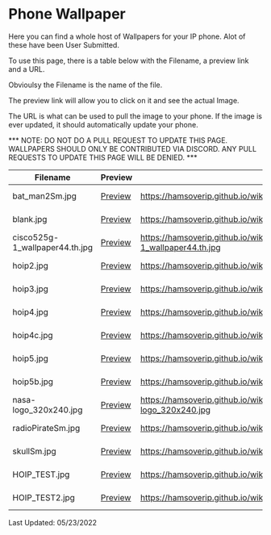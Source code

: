 # Phone Wallpaper

Here you can find a whole host of Wallpapers for your IP phone. Alot of these have been User Submitted.

To use this page, there is a table below with the Filename, a preview link and a URL.

Obvioulsy the Filename is the name of the file. 

The preview link will allow you to click on it and see the actual Image.

The URL is what can be used to pull the image to your phone. If the image is ever updated, it should automatically update your phone.

*** NOTE: DO NOT DO A PULL REQUEST TO UPDATE THIS PAGE. WALLPAPERS SHOULD ONLY BE CONTRIBUTED VIA DISCORD. ANY PULL REQUESTS TO UPDATE THIS PAGE WILL BE DENIED. ***

| Filename | Preview | URL | Contributor |
|---------|---------|---------|---------|
| bat_man2Sm.jpg | [Preview](https://hamsoverip.github.io/wiki/wallpaper/wallpaper/bat_man2Sm.jpg) | https://hamsoverip.github.io/wiki/wallpaper/wallpaper/bat_man2Sm.jpg | Doug, KE5CDK |
| blank.jpg | [Preview](https://hamsoverip.github.io/wiki/wallpaper/wallpaper/blank.jpg) | https://hamsoverip.github.io/wiki/wallpaper/wallpaper/blank.jpg | Doug, KE5CDK |
| cisco525g-1_wallpaper44.th.jpg | [Preview](https://hamsoverip.github.io/wiki/wallpaper/wallpaper/cisco525g-1_wallpaper44.th.jpg) | https://hamsoverip.github.io/wiki/wallpaper/wallpaper/cisco525g-1_wallpaper44.th.jpg | Doug, KE5CDK |
| hoip2.jpg | [Preview](https://hamsoverip.github.io/wiki/wallpaper/wallpaper/hoip2.jpg) | https://hamsoverip.github.io/wiki/wallpaper/wallpaper/hoip2.jpg | Doug, KE5CDK |
| hoip3.jpg | [Preview](https://hamsoverip.github.io/wiki/wallpaper/wallpaper/hoip3.jpg) | https://hamsoverip.github.io/wiki/wallpaper/wallpaper/hoip3.jpg | Doug, KE5CDK |
| hoip4.jpg | [Preview](https://hamsoverip.github.io/wiki/wallpaper/wallpaper/hoip4.jpg) | https://hamsoverip.github.io/wiki/wallpaper/wallpaper/hoip4.jpg | Doug, KE5CDK |
| hoip4c.jpg | [Preview](https://hamsoverip.github.io/wiki/wallpaper/wallpaper/hoip4c.jpg) | https://hamsoverip.github.io/wiki/wallpaper/wallpaper/hoip4c.jpg | Doug, KE5CDK |
| hoip5.jpg | [Preview](https://hamsoverip.github.io/wiki/wallpaper/wallpaper/hoip5.jpg) | https://hamsoverip.github.io/wiki/wallpaper/wallpaper/hoip5.jpg | Doug, KE5CDK |
| hoip5b.jpg | [Preview](https://hamsoverip.github.io/wiki/wallpaper/wallpaper/hoip5b.jpg) | https://hamsoverip.github.io/wiki/wallpaper/wallpaper/hoip5b.jpg | Doug, KE5CDK |
| nasa-logo_320x240.jpg | [Preview](https://hamsoverip.github.io/wiki/wallpaper/wallpaper/nasa-logo_320x240.jpg) | https://hamsoverip.github.io/wiki/wallpaper/wallpaper/nasa-logo_320x240.jpg | Doug, KE5CDK |
| radioPirateSm.jpg | [Preview](https://hamsoverip.github.io/wiki/wallpaper/wallpaper/radioPirateSm.jpg) | https://hamsoverip.github.io/wiki/wallpaper/wallpaper/radioPirateSm.jpg | Doug, KE5CDK |
| skullSm.jpg | [Preview](https://hamsoverip.github.io/wiki/wallpaper/wallpaper/skullSm.jpg) | https://hamsoverip.github.io/wiki/wallpaper/wallpaper/skullSm.jpg | Doug, KE5CDK |
| HOIP_TEST.jpg | [Preview](https://hamsoverip.github.io/wiki/wallpaper/wallpaper/HOIP_TEST.jpg) | https://hamsoverip.github.io/wiki/wallpaper/wallpaper/HOIP_TEST.jpg | Doug, KE5CDK |
| HOIP_TEST2.jpg | [Preview](https://hamsoverip.github.io/wiki/wallpaper/wallpaper/HOIP_TEST2.jpg) | https://hamsoverip.github.io/wiki/wallpaper/wallpaper/HOIP_TEST2.jpg | Doug, KE5CDK |

Last Updated: 05/23/2022